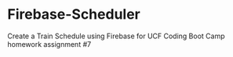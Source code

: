 # Firebase-Scheduler
Create a Train Schedule using Firebase for UCF Coding Boot Camp homework assignment #7 
